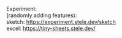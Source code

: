 Experiment:
<br />(randomly adding features): 
<br />sketch: https://experiment.stele.dev/sketch
<br />excel: https://tiny-sheets.stele.dev/
